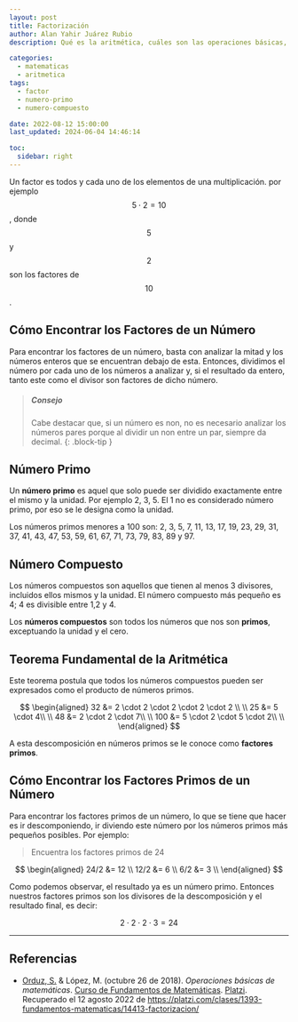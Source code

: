 ```yaml
---
layout: post
title: Factorización
author: Alan Yahir Juárez Rubio
description: Qué es la aritmética, cuáles son las operaciones básicas, sus propiedas y símbolos

categories:
  - matematicas
  - aritmetica
tags:
  - factor
  - numero-primo
  - numero-compuesto

date: 2022-08-12 15:00:00
last_updated: 2024-06-04 14:46:14

toc:
  sidebar: right
---
```


Un factor es todos y cada uno de los elementos de una multiplicación. por
ejemplo $$ 5 \cdot 2 = 10 $$, donde $$ 5 $$ y $$ 2 $$ son los factores de
$$ 10 $$.

## Cómo Encontrar los Factores de un Número

Para encontrar los factores de un número, basta con analizar la mitad y los
números enteros que se encuentran debajo de esta. Entonces, dividimos el número
por cada uno de los números a analizar y, si el resultado da entero, tanto este
como el divisor son factores de dicho número.

> ##### Consejo
>
> Cabe destacar que, si un número es non, no es necesario analizar los números
> pares porque al dividir un non entre un par, siempre da decimal.
{: .block-tip }

## Número Primo

Un **número primo** es aquel que solo puede ser dividido exactamente entre el mismo
y la unidad. Por ejemplo 2, 3, 5. El 1 no es considerado número primo, por eso
se le designa como la unidad.

Los números primos menores a 100 son:
2, 3, 5, 7, 11, 13, 17, 19, 23, 29, 31, 37, 41, 43, 47, 53, 59, 61, 67, 71, 73,
79, 83, 89 y 97.

## Número Compuesto

Los números compuestos son aquellos que tienen al menos 3 divisores, incluidos
ellos mismos y la unidad. El número compuesto más pequeño es 4; 4 es divisible
entre 1,2 y 4.

Los **números compuestos** son todos los números que nos son **primos**,
exceptuando la unidad y el cero.

## Teorema Fundamental de la Aritmética

Este teorema postula que todos los números compuestos pueden ser expresados
como el producto de números primos.

$$
\begin{aligned}
 32 &= 2 \cdot 2 \cdot 2 \cdot 2 \cdot 2 \\ \\
 25 &= 5 \cdot 4\\ \\
 48 &= 2 \cdot 2 \cdot 7\\ \\
 100 &= 5 \cdot 2 \cdot 5 \cdot 2\\ \\
\end{aligned}
$$

A esta descomposición en números primos se le conoce como **factores primos**.

## Cómo Encontrar los Factores Primos de un Número

Para encontrar los factores primos de un número, lo que se tiene que hacer es
ir descomponiendo, ir diviendo este número por los números primos más pequeños
posibles. Por ejemplo:

> Encuentra los factores primos de 24

$$
\begin{aligned}
 24/2 &= 12 \\
 12/2 &= 6 \\
 6/2 &= 3 \\
\end{aligned}
$$

Como podemos observar, el resultado ya es un número primo. Entonces nuestros
factores primos son los divisores de la descomposición y el resultado final,
es decir:

$$ 2 \cdot 2 \cdot 2 \cdot 3 = 24$$

<div style="page-break-after: always;"></div>

---

## Referencias

- [Orduz, S.](https://platzi.com/profesores/sergio-orduz-240/)
  & López, M.
  (octubre 26 de 2018). _Operaciones básicas de matemáticas_.
  [Curso de Fundamentos de Matemáticas](https://platzi.com/cursos/fundamentos-matematicas/).
  [Platzi](https://platzi.com/).
  Recuperado el 12 agosto 2022 de
  <https://platzi.com/clases/1393-fundamentos-matematicas/14413-factorizacion/>
